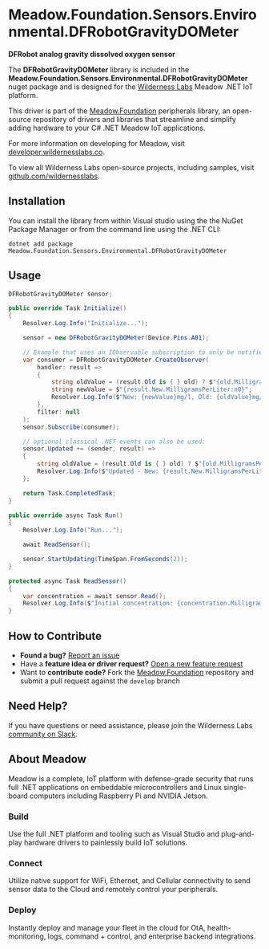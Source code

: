 # Meadow.Foundation.Sensors.Environmental.DFRobotGravityDOMeter

**DFRobot analog gravity dissolved oxygen sensor**

The **DFRobotGravityDOMeter** library is included in the **Meadow.Foundation.Sensors.Environmental.DFRobotGravityDOMeter** nuget package and is designed for the [Wilderness Labs](www.wildernesslabs.co) Meadow .NET IoT platform.

This driver is part of the [Meadow.Foundation](https://developer.wildernesslabs.co/Meadow/Meadow.Foundation/) peripherals library, an open-source repository of drivers and libraries that streamline and simplify adding hardware to your C# .NET Meadow IoT applications.

For more information on developing for Meadow, visit [developer.wildernesslabs.co](http://developer.wildernesslabs.co/).

To view all Wilderness Labs open-source projects, including samples, visit [github.com/wildernesslabs](https://github.com/wildernesslabs/).

## Installation

You can install the library from within Visual studio using the the NuGet Package Manager or from the command line using the .NET CLI:

`dotnet add package Meadow.Foundation.Sensors.Environmental.DFRobotGravityDOMeter`
## Usage

```csharp
DFRobotGravityDOMeter sensor;

public override Task Initialize()
{
    Resolver.Log.Info("Initialize...");

    sensor = new DFRobotGravityDOMeter(Device.Pins.A01);

    // Example that uses an IObservable subscription to only be notified when the saturation changes
    var consumer = DFRobotGravityDOMeter.CreateObserver(
        handler: result =>
        {
            string oldValue = (result.Old is { } old) ? $"{old.MilligramsPerLiter:n0}" : "n/a";
            string newValue = $"{result.New.MilligramsPerLiter:n0}";
            Resolver.Log.Info($"New: {newValue}mg/l, Old: {oldValue}mg/l");
        },
        filter: null
    );
    sensor.Subscribe(consumer);

    // optional classical .NET events can also be used:
    sensor.Updated += (sender, result) =>
    {
        string oldValue = (result.Old is { } old) ? $"{old.MilligramsPerLiter}mg/l" : "n/a";
        Resolver.Log.Info($"Updated - New: {result.New.MilligramsPerLiter:n0}mg/l, Old: {oldValue}");
    };

    return Task.CompletedTask;
}

public override async Task Run()
{
    Resolver.Log.Info("Run...");

    await ReadSensor();

    sensor.StartUpdating(TimeSpan.FromSeconds(2));
}

protected async Task ReadSensor()
{
    var concentration = await sensor.Read();
    Resolver.Log.Info($"Initial concentration: {concentration.MilligramsPerLiter:N0}mg/l");
}

```
## How to Contribute

- **Found a bug?** [Report an issue](https://github.com/WildernessLabs/Meadow_Issues/issues)
- Have a **feature idea or driver request?** [Open a new feature request](https://github.com/WildernessLabs/Meadow_Issues/issues)
- Want to **contribute code?** Fork the [Meadow.Foundation](https://github.com/WildernessLabs/Meadow.Foundation) repository and submit a pull request against the `develop` branch


## Need Help?

If you have questions or need assistance, please join the Wilderness Labs [community on Slack](http://slackinvite.wildernesslabs.co/).
## About Meadow

Meadow is a complete, IoT platform with defense-grade security that runs full .NET applications on embeddable microcontrollers and Linux single-board computers including Raspberry Pi and NVIDIA Jetson.

### Build

Use the full .NET platform and tooling such as Visual Studio and plug-and-play hardware drivers to painlessly build IoT solutions.

### Connect

Utilize native support for WiFi, Ethernet, and Cellular connectivity to send sensor data to the Cloud and remotely control your peripherals.

### Deploy

Instantly deploy and manage your fleet in the cloud for OtA, health-monitoring, logs, command + control, and enterprise backend integrations.


